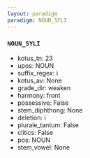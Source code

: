 ```yaml
---
layout: paradigm
paradigm: NOUN_SYLI
---
```

### ` NOUN_SYLI `


* kotus_tn: 23
* upos: NOUN
* suffix_regex: i
* kotus_av: None
* grade_dir: weaken
* harmony: front
* possessive: False
* stem_diphthong: None
* deletion: i
* plurale_tantum: False
* clitics: False
* pos: NOUN
* stem_vowel: None
